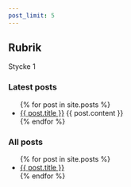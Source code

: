 ```yaml
---
post_limit: 5
---
```


## Rubrik

Stycke 1

### Latest posts

<ul>
  {% for post in site.posts %}
    <li>
      <a href="{{ post.url }}">{{ post.title }}</a>
      {{ post.content }}
    </li>
  {% endfor %}
</ul>

### All posts

<ul>
  {% for post in site.posts %}
    <li>
      <a href="{{ post.url }}">{{ post.title }}</a>
    </li>
  {% endfor %}
</ul>
